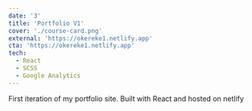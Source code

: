 ```yaml
---
date: '3'
title: 'Portfolio V1'
cover: './course-card.png'
external: 'https://okereke1.netlify.app'
cta: 'https://okereke1.netlify.app'
tech:
  - React
  - SCSS
  - Google Analytics
---
```


First iteration of my portfolio site. Built with React and hosted on netlify
